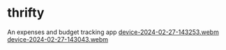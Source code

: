 # thrifty

An expenses and budget tracking app
[device-2024-02-27-143253.webm](https://github.com/MaxTrent/thrifty/assets/83916293/a2f99e3b-b23b-411f-a9d5-23f8a96b05e6)
[device-2024-02-27-143043.webm](https://github.com/MaxTrent/thrifty/assets/83916293/40f5b266-b8c2-4aad-8175-685375e38a46)
